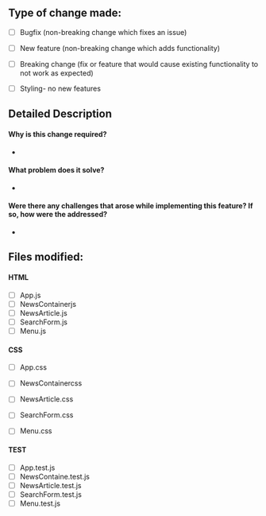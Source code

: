 ## Type of change made:
 - [ ] Bugfix (non-breaking change which fixes an issue)
 - [ ] New feature (non-breaking change which adds functionality)
 - [ ] Breaking change (fix or feature that would cause existing functionality to not work as expected)
 - [ ] Styling- no new features
 
 
## Detailed Description
#### Why is this change required?<br/>

- 

#### What problem does it solve?<br/>

- 

#### Were there any challenges that arose while implementing this feature? If so, how were the addressed?<br/>

- 


## Files modified:
#### HTML
 - [ ] App.js
 - [ ] NewsContainerjs
 - [ ] NewsArticle.js
 - [ ] SearchForm.js
 - [ ] Menu.js

#### CSS
 - [ ] App.css
 - [ ] NewsContainercss
 - [ ] NewsArticle.css
 - [ ] SearchForm.css
 - [ ] Menu.css


#### TEST
 - [ ] App.test.js
 - [ ] NewsContaine.test.js
 - [ ] NewsArticle.test.js
 - [ ] SearchForm.test.js
 - [ ] Menu.test.js
